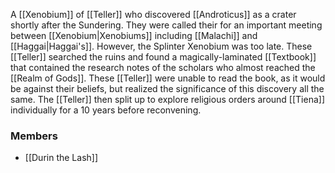 A [[Xenobium]] of [[Teller]] who discovered [[Androticus]] as a crater shortly after the Sundering. They were called their for an important meeting between [[Xenobium|Xenobiums]] including [[Malachi]] and [[Haggai|Haggai's]]. However, the Splinter Xenobium was too late.
These [[Teller]] searched the ruins and found a magically-laminated [[Textbook]] that contained the research notes of the scholars who almost reached the [[Realm of Gods]]. These [[Teller]] were unable to read the book, as it would be against their beliefs, but realized the significance of this discovery all the same. The [[Teller]] then split up to explore religious orders around [[Tiena]] individually for a 10 years before reconvening. 

### Members
- [[Durin the Lash]]